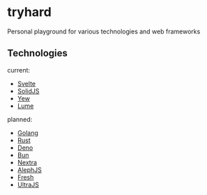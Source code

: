 # tryhard

Personal playground for various technologies and web frameworks


## Technologies

current:
- [Svelte](https://svelte.dev/)
- [SolidJS](https://www.solidjs.com/)
- [Yew](https://yew.rs/)
- [Lume](https://lume.land/)

planned:
- [Golang](https://go.dev/)
- [Rust](https://www.rust-lang.org/)
- [Deno](https://deno.land/)
- [Bun](https://bun.sh/)
- [Nextra](https://github.com/shuding/nextra)
- [AlephJS](https://alephjs.org/)
- [Fresh](https://fresh.deno.dev/)
- [UltraJS](https://ultrajs.dev/)